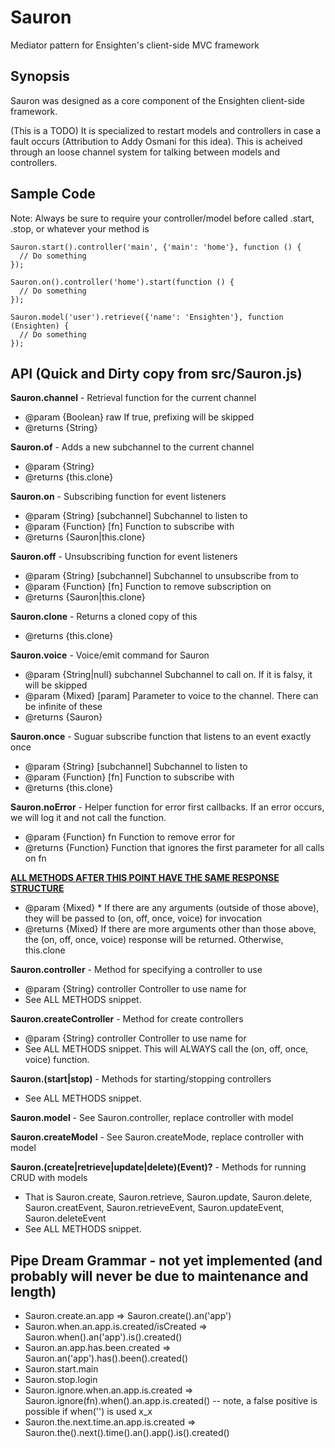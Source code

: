 Sauron
======
Mediator pattern for Ensighten's client-side MVC framework

Synopsis
--------
Sauron was designed as a core component of the Ensighten client-side framework.

(This is a TODO) It is specialized to restart models and controllers in case a fault occurs (Attribution to Addy Osmani for this idea). This is acheived through an loose channel system for talking between models and controllers.

Sample Code
-----------
Note: Always be sure to require your controller/model before called .start, .stop, or whatever your method is

```
Sauron.start().controller('main', {'main': 'home'}, function () {
  // Do something
});

Sauron.on().controller('home').start(function () {
  // Do something
});

Sauron.model('user').retrieve({'name': 'Ensighten'}, function (Ensighten) {
  // Do something
});
```

API (Quick and Dirty copy from src/Sauron.js)
---------------------------------------------
**Sauron.channel** - Retrieval function for the current channel

 * @param {Boolean} raw If true, prefixing will be skipped
 * @returns {String}


**Sauron.of** - Adds a new subchannel to the current channel

 * @param {String}
 * @returns {this.clone}


**Sauron.on** - Subscribing function for event listeners

 * @param {String} [subchannel] Subchannel to listen to
 * @param {Function} [fn] Function to subscribe with
 * @returns {Sauron|this.clone}


**Sauron.off** - Unsubscribing function for event listeners

 * @param {String} [subchannel] Subchannel to unsubscribe from to
 * @param {Function} [fn] Function to remove subscription on
 * @returns {Sauron|this.clone}


**Sauron.clone** - Returns a cloned copy of this

 * @returns {this.clone}


**Sauron.voice** - Voice/emit command for Sauron

 * @param {String|null} subchannel Subchannel to call on. If it is falsy, it will be skipped
 * @param {Mixed} [param] Parameter to voice to the channel. There can be infinite of these
 * @returns {Sauron}


**Sauron.once** - Suguar subscribe function that listens to an event exactly once

 * @param {String} [subchannel] Subchannel to listen to
 * @param {Function} [fn] Function to subscribe with
 * @returns {this.clone}


**Sauron.noError** - Helper function for error first callbacks. If an error occurs, we will log it and not call the function.

 * @param {Function} fn Function to remove error for
 * @returns {Function} Function that ignores the first parameter for all calls on fn


**<u>ALL METHODS AFTER THIS POINT HAVE THE SAME RESPONSE STRUCTURE</u>**

 * @param {Mixed} \* If there are any arguments (outside of those above), they will be passed to (on, off, once, voice) for invocation
 * @returns {Mixed} If there are more arguments other than those above, the (on, off, once, voice) response will be returned. Otherwise, this.clone


**Sauron.controller** - Method for specifying a controller to use

 * @param {String} controller Controller to use name for
 * See ALL METHODS snippet.


**Sauron.createController** - Method for create controllers

 * @param {String} controller Controller to use name for
 * See ALL METHODS snippet. This will ALWAYS call the (on, off, once, voice) function.


**Sauron.(start|stop)** - Methods for starting/stopping controllers

 * See ALL METHODS snippet.


**Sauron.model** - See Sauron.controller, replace controller with model

**Sauron.createModel** - See Sauron.createMode, replace controller with model

**Sauron.(create|retrieve|update|delete)(Event)?** - Methods for running CRUD with models

 * That is Sauron.create, Sauron.retrieve, Sauron.update, Sauron.delete, Sauron.creatEvent, Sauron.retrieveEvent, Sauron.updateEvent, Sauron.deleteEvent
 * See ALL METHODS snippet.

Pipe Dream Grammar - not yet implemented (and probably will never be due to maintenance and length)
------------------

 * Sauron.create.an.app => Sauron.create().an('app')
 * Sauron.when.an.app.is.created/isCreated => Sauron.when().an('app').is().created()
 * Sauron.an.app.has.been.created => Sauron.an('app').has().been().created()
 * Sauron.start.main
 * Sauron.stop.login
 * Sauron.ignore.when.an.app.is.created => Sauron.ignore(fn).when().an.app.is.created() -- note, a false positive is possible if when('') is used x_x
 * Sauron.the.next.time.an.app.is.created => Sauron.the().next().time().an().app().is().created()